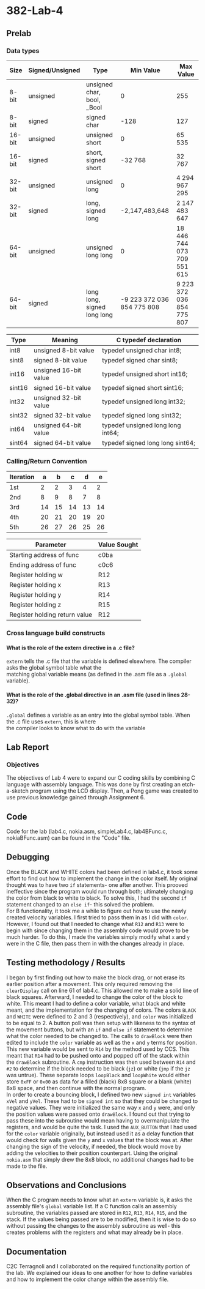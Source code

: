 # 382-Lab-4

## Prelab

### Data types

| Size       | Signed/Unsigned | Type | Min Value | Max Value |
| ---------- | --------------- | ---- | --------- | --------- |
|   8-bit    | unsigned        | unsigned char, bool, _Bool | 0 | 255 |
|   8-bit    | signed          | signed char | -128 | 127 |
|   16-bit   | unsigned        | unsigned short | 0 | 65 535 |
|   16-bit   | signed          | short, signed short | -32 768 | 32 767 |
|   32-bit   | unsigned        | unsigned long | 0 |  4 294 967 295 |
|   32-bit   | signed          | long, signed long | -2,147,483,648 | 2 147 483 647 |
|   64-bit   | unsigned        | unsigned long long | 0 | 18 446 744 073 709 551 615 |
|   64-bit   | signed          | long long, signed long long | -9 223 372 036 854 775 808 | 9 223 372 036 854 775 807 |

| Type   | Meaning               | C typedef declaration |
| ------ | --------------------- | --------------------- | 
| int8   | unsigned 8-bit value  | typedef unsigned char int8;        |
| sint8  | signed 8-bit value    | typedef signed char sint8;         |
| int16  | unsigned 16-bit value | typedef unsigned short int16;      |
| sint16 | signed 16-bit value   | typedef signed short sint16;       | 
| int32  | unsigned 32-bit value | typedef unsigned long int32;       | 
| sint32 | signed 32-bit value   | typedef signed long sint32;        | 
| int64  | unsigned 64-bit value | typedef unsigned long long int64;  | 
| sint64 | signed 64-bit value   | typedef signed long long sint64;   |

### Calling/Return Convention

| Iteration  | a   | b   | c   | d   | e   |
| ---------- | --- | --- | --- | --- | --- |
| 1st        | 2 | 2 | 3 | 4 | 2 |
| 2nd        | 8 | 9 | 8 | 7 | 8 |
| 3rd        | 14 | 15 | 14 | 13 | 14 |
| 4th        | 20 | 21 | 20 | 19 | 20 |
| 5th        | 26 | 27 | 26 | 25 | 26 |

| Parameter  | Value Sought   |
| ---------- | -------------- |
| Starting address of func | c0ba |
| Ending address of func   | c0c6 | 
| Register holding w       | R12 | 
| Register holding x       | R13 |
| Register holding y       | R14 | 
| Register holding z       | R15 | 
| Register holding return value       | R12 | 

### Cross language build constructs

#### What is the role of the extern directive in a .c file?  

`extern` tells the .c file that the variable is defined elsewhere. The compiler asks the global symbol table what the  
matching global variable means (as defined in the .asm file as a `.global` variable).

#### What is the role of the .global directive in an .asm file (used in lines 28-32)?  

`.global` defines a variable as an entry into the global symbol table. When the .c file uses `extern`, this is where  
the compiler looks to know what to do with the variable

## Lab Report
### Objectives
The objectives of Lab 4 were to expand our C coding skills by combining C language with assembly language. This was done by first creating an etch-a-sketch program using the LCD display. Then, a Pong game was created to use previous knowledge gained through Assignment 6.
## Code
Code for the lab (lab4.c, nokia.asm, simpleLab4.c, lab4BFunc.c, nokiaBFunc.asm) can be found in the "Code" file.
## Debugging
Once the BLACK and WHITE colors had been defined in lab4.c, it took some effort to find out how to implement the change in the color itself. My original thought was to have two `if` statements- one after another. This prooved ineffective since the program would run through both; ultimately changing the color from black to white to black. To solve this, I had the second `if` statement changed to an `else if`- this solved the problem.  
For B functionality, it took me a while to figure out how to use the newly created velocity variables. I first tried to pass them in as I did with `color`. However, I found out that I needed to change what `R12` and `R13` were to begin with since changing them in the assembly code would prove to be much harder. To do this, I made the variables simply modify what `x` and `y` were in the C file, then pass them in with the changes already in place.
## Testing methodology / Results
I began by first finding out how to make the block drag, or not erase its earlier position after a movement. This only required removing the `clearDisplay` call on line 61 of lab4.c. This allowed me to make a solid line of black squares. Afterward, I needed to change the color of the block to white. This meant I had to define a color variable, what black and white meant, and the implementation for the changing of colors. The colors `BLACK` and `WHITE` were defined to 2 and 3 (respectively), and `color` was initialized to be equal to 2. A button poll was then setup with likeness to the syntax of the movement buttons, but with an `if` and `else if` statement to determine what the color needed to be changed to. The calls to `drawBlock` were then edited to include the `color` variable as well as the `x` and `y` terms for position. This new variable would be sent to `R14` by the method used by CCS. This meant that `R14` had to be pushed onto and popped off of the stack within the `drawBlock` subroutine. A `cmp` instruction was then used between `R14` and `#2` to determine if the block needed to be black (`jz`) or white (`jmp` if the `jz` was untrue). These separate loops `loopBlack` and `loopWhite` would either store `0xFF` or `0x00` as data for a filled (black) 8x8 square or a blank (white) 8x8 space, and then continue with the normal program.  
In order to create a bouncing block, I defined two new `signed int` variables `xVel` and `yVel`. These had to be `signed int` so that they could be changed to negative values. They were initialized the same way `x` and `y` were, and only the position values were passed onto `drawBlock`. I found out that trying to pass these into the subroutine would mean having to overmanipulate the registers, and would be quite the task. I used the `AUX_BUTTON` that I had used for the `color` variable originally, but instead used it as a delay function that would check for walls given the `y` and `x` values that the block was at. After changing the sign of the velocity, if needed, the block would move by adding the velocities to their position counterpart. Using the original `nokia.asm` that simply drew the 8x8 block, no additional changes had to be made to the file.
## Observations and Conclusions
When the C program needs to know what an `extern` variable is, it asks the assembly file's `global` variable list. If a C function calls an assembly subroutine, the variables passed are stored in `R12`, `R13`, `R14`, `R15`, and the stack. If the values being passed are to be modified, then it is wise to do so without passing the changes to the assembly subroutine as well- this creates problems with the registers and what may already be in place.
## Documentation
C2C Terragnoli and I collaborated on the required functionality portion of the lab. We explained our ideas to one another for how to define variables and how to implement the color change within the assembly file.
